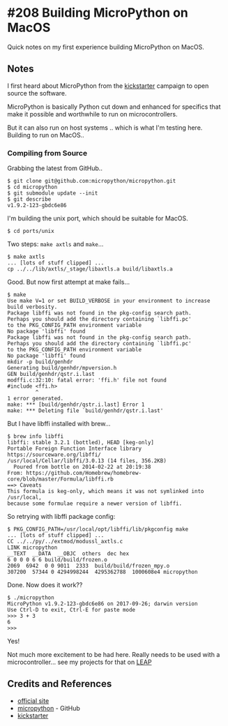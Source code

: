 # #208 Building MicroPython on MacOS

Quick notes on my first experience building MicroPython on MacOS.


## Notes

I first heard about MicroPython from the [kickstarter](http://www.kickstarter.com/projects/214379695/micro-python-python-for-microcontrollers)
campaign to open source the software.

MicroPython is basically Python cut down and enhanced for specifics that make it possible and worthwhile to run on microcontrollers.

But it can also run on host systems .. which is what I'm testing here. Building to run on MacOS..


### Compiling from Source

Grabbing the latest from GitHub..

```
$ git clone git@github.com:micropython/micropython.git
$ cd micropython
$ git submodule update --init
$ git describe
v1.9.2-123-gbdc6e86
```

I'm building the unix port, which should be suitable for MacOS.

```
$ cd ports/unix
```

Two steps: `make axtls` and `make`...

```
$ make axtls
... [lots of stuff clipped] ...
cp ../../lib/axtls/_stage/libaxtls.a build/libaxtls.a
```

Good. But now first attempt at make fails...

```
$ make
Use make V=1 or set BUILD_VERBOSE in your environment to increase build verbosity.
Package libffi was not found in the pkg-config search path.
Perhaps you should add the directory containing `libffi.pc'
to the PKG_CONFIG_PATH environment variable
No package 'libffi' found
Package libffi was not found in the pkg-config search path.
Perhaps you should add the directory containing `libffi.pc'
to the PKG_CONFIG_PATH environment variable
No package 'libffi' found
mkdir -p build/genhdr
Generating build/genhdr/mpversion.h
GEN build/genhdr/qstr.i.last
modffi.c:32:10: fatal error: 'ffi.h' file not found
#include <ffi.h>
         ^
1 error generated.
make: *** [build/genhdr/qstr.i.last] Error 1
make: *** Deleting file `build/genhdr/qstr.i.last'
```

But I have libffi installed with brew...

```
$ brew info libffi
libffi: stable 3.2.1 (bottled), HEAD [keg-only]
Portable Foreign Function Interface library
https://sourceware.org/libffi/
/usr/local/Cellar/libffi/3.0.13 (14 files, 356.2KB)
  Poured from bottle on 2014-02-22 at 20:19:38
From: https://github.com/Homebrew/homebrew-core/blob/master/Formula/libffi.rb
==> Caveats
This formula is keg-only, which means it was not symlinked into /usr/local,
because some formulae require a newer version of libffi.
```

So retrying with libffi package config:

```
$ PKG_CONFIG_PATH=/usr/local/opt/libffi/lib/pkgconfig make
... [lots of stuff clipped] ...
CC ../../py/../extmod/modussl_axtls.c
LINK micropython
__TEXT  __DATA  __OBJC  others  dec hex
6 0 0 0 6 6 build/build/frozen.o
2069  6942  0 0 9011  2333  build/build/frozen_mpy.o
307200  57344 0 4294998244  4295362788  1000608e4 micropython
```

Done. Now does it work??

```
$ ./micropython
MicroPython v1.9.2-123-gbdc6e86 on 2017-09-26; darwin version
Use Ctrl-D to exit, Ctrl-E for paste mode
>>> 3 + 3
6
>>>
```

Yes!

Not much more excitement to be had here. Really needs to be used with a microcontroller...
see my projects for that on [LEAP](http://leap.tardate.com)

## Credits and References
* [official site](http://www.micropython.org/)
* [micropython](https://github.com/micropython/micropython) - GitHub
* [kickstarter](http://www.kickstarter.com/projects/214379695/micro-python-python-for-microcontrollers)
